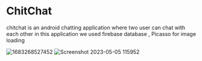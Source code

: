 # ChitChat
chitchat is an android  chatting application where two user can chat with each other 
in this application we used firebase database ,  Picasso for image loading



![1683268527452](https://user-images.githubusercontent.com/113298094/236392290-a67153ee-8e87-41c3-bb28-dc959469e13e.jpg)
![Screenshot 2023-05-05 115952](https://user-images.githubusercontent.com/113298094/236392485-092c1932-afaa-4e3c-8945-b360af466daa.jpg)

